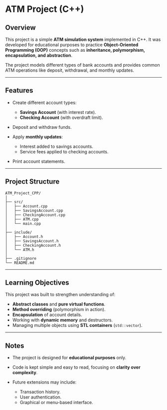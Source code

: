 # ATM Project (C++)

## Overview

This project is a simple **ATM simulation system** implemented in C++.
It was developed for educational purposes to practice **Object-Oriented Programming (OOP)** concepts such as **inheritance, polymorphism, encapsulation, and abstraction**.

The project models different types of bank accounts and provides common ATM operations like deposit, withdrawal, and monthly updates.

---

## Features

* Create different account types:

  * **Savings Account** (with interest rate).
  * **Checking Account** (with overdraft limit).
* Deposit and withdraw funds.
* Apply **monthly updates**:

  * Interest added to savings accounts.
  * Service fees applied to checking accounts.
* Print account statements.

---

## Project Structure

```
ATM_Project_CPP/
│
├── src/
│   ├── Account.cpp
│   ├── SavingsAccount.cpp
│   ├── CheckingAccount.cpp
│   ├── ATM.cpp
│   └── main.cpp
│
├── include/
│   ├── Account.h
│   ├── SavingsAccount.h
│   ├── CheckingAccount.h
│   └── ATM.h
│
├── .gitignore
└── README.md
```

---

## Learning Objectives

This project was built to strengthen understanding of:

* **Abstract classes** and **pure virtual functions**.
* **Method overriding** (polymorphism in action).
* **Encapsulation** of account details.
* Working with **dynamic memory** and destructors.
* Managing multiple objects using **STL containers** (`std::vector`).

---

## Notes

* The project is designed for **educational purposes** only.
* Code is kept simple and easy to read, focusing on **clarity over complexity**.
* Future extensions may include:

  * Transaction history.
  * User authentication.
  * Graphical or menu-based interface.
